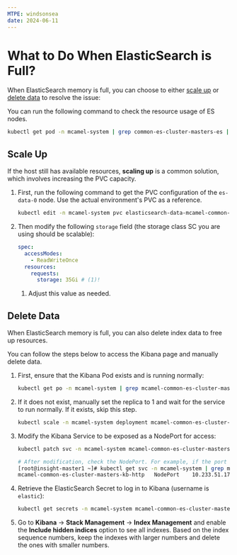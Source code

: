 ```yaml
---
MTPE: windsonsea
date: 2024-06-11
---
```


# What to Do When ElasticSearch is Full?

When ElasticSearch memory is full, you can choose to either [scale up](#scale-up) or [delete data](#delete-data) to resolve the issue:

You can run the following command to check the resource usage of ES nodes.

```bash
kubectl get pod -n mcamel-system | grep common-es-cluster-masters-es | awk '{print $1}' | xargs -I {} kubectl exec {} -n mcamel-system -c elasticsearch -- df -h | grep /usr/share/elasticsearch/data
```

## Scale Up

If the host still has available resources, **scaling up** is a common solution, which involves increasing the PVC capacity.

1. First, run the following command to get the PVC configuration of the `es-data-0` node.
   Use the actual environment's PVC as a reference.

    ```bash
    kubectl edit -n mcamel-system pvc elasticsearch-data-mcamel-common-es-cluster-masters-es-data-0
    ```

2. Then modify the following `storage` field (the storage class SC you are using should be scalable):

    ```yaml
    spec:
      accessModes:
        - ReadWriteOnce
      resources:
        requests:
          storage: 35Gi # (1)!
    ```

    1. Adjust this value as needed.

## Delete Data

When ElasticSearch memory is full, you can also delete index data to free up resources.

You can follow the steps below to access the Kibana page and manually delete data.

1. First, ensure that the Kibana Pod exists and is running normally:

    ```bash
    kubectl get po -n mcamel-system | grep mcamel-common-es-cluster-masters-kb
    ```

2. If it does not exist, manually set the replica to 1 and wait for the service to run normally. If it exists, skip this step.

    ```bash
    kubectl scale -n mcamel-system deployment mcamel-common-es-cluster-masters-kb --replicas 1
    ```

3. Modify the Kibana Service to be exposed as a NodePort for access:

    ```bash
    kubectl patch svc -n mcamel-system mcamel-common-es-cluster-masters-kb-http -p '{"spec":{"type":"NodePort"}}'

    # After modification, check the NodePort. For example, if the port is 30128, the access URL will be https://{NodeIP in the cluster}:30128
    [root@insight-master1 ~]# kubectl get svc -n mcamel-system | grep mcamel-common-es-cluster-masters-kb-http
    mcamel-common-es-cluster-masters-kb-http   NodePort    10.233.51.174   <none>   5601:30128/TCP    108m
    ```

4. Retrieve the ElasticSearch Secret to log in to Kibana (username is `elastic`):

    ```bash
    kubectl get secrets -n mcamel-system mcamel-common-es-cluster-masters-es-elastic-user -o jsonpath="{.data.elastic}" | base64 -d
    ```

5. Go to **Kibana** -> **Stack Management** -> **Index Management** and enable the **Include hidden indices** option to see all indexes.
   Based on the index sequence numbers, keep the indexes with larger numbers and delete the ones with smaller numbers.

